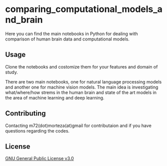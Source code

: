 # comparing_computational_models_and_brain

Here you can find the main notebooks in Python for dealing with comparison of human brain data and computational models.

## Usage

Clone the notebooks and costomize them for your features and domain of study.

There are two main notebooks, one for  natural language processing models and another one for machine vision models. The main idea is investigating what/where/how strems in the human brain and state of the art models in the area of machine learning and deep learning.

## Contributing
Contacting m72(dot)morteza(at)gmail for contributaion and if you have questions regarding the codes.

## License
[GNU General Public License v3.0](https://choosealicense.com/licenses/gpl-3.0/)
